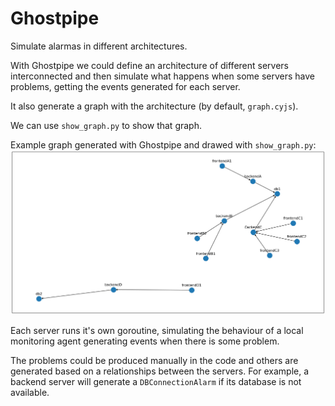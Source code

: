 # Ghostpipe

Simulate alarmas in different architectures.

With Ghostpipe we could define an architecture of different servers interconnected and then simulate what
happens when some servers have problems, getting the events generated for each server.

It also generate a graph with the architecture (by default, ``graph.cyjs``).

We can use ``show_graph.py`` to show that graph.

Example graph generated with Ghostpipe and drawed with ``show_graph.py``:
![example graph](example_graph.png)

Each server runs it's own goroutine, simulating the behaviour of a local monitoring agent
generating events when there is some problem.

The problems could be produced manually in the code and others are generated based on a relationships
between the servers. For example, a backend server will generate a ``DBConnectionAlarm`` if its database
is not available.
